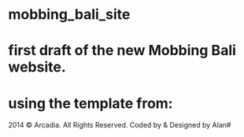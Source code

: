 # mobbing_bali_site

# first draft of the new Mobbing Bali website. 

# using the template from: 
2014 © Arcadia. All Rights Reserved. Coded by & Designed by Alan#  
